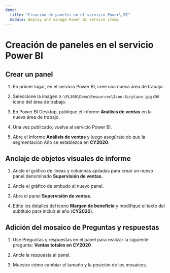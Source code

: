 ```yaml
---
demo:
  title: "Creación de paneles en el servicio Power\_BI"
  module: Deploy and manage Power BI service items
---
```

# Creación de paneles en el servicio Power BI

## Crear un panel

1. En primer lugar, en el servicio Power BI, cree una nueva área de trabajo.

1. Seleccione la imagen `D:\PL300\Demo\Resources\Icon-Airplane.jpg` del icono del área de trabajo.

1. En Power BI Desktop, publique el informe **Análisis de ventas** en la nueva área de trabajo.

1. Una vez publicado, vuelva al servicio Power BI.

1. Abre el informe **Análisis de ventas** y luego asegúrate de que la segmentación Año se establezca en **CY2020**.

## Anclaje de objetos visuales de informe

1. Ancle el gráfico de líneas y columnas apiladas para crear un nuevo panel denominado **Supervisión de ventas**.

1. Ancle el gráfico de embudo al nuevo panel.

1. Abra el panel **Supervisión de ventas**.

1. Edite los detalles del icono **Margen de beneficio** y modifique el texto del subtítulo para incluir el año (**CY2020**).

## Adición del mosaico de Preguntas y respuestas

1. Use Preguntas y respuestas en el panel para realizar la siguiente pregunta: **Ventas totales en CY2020**

1. Ancle la respuesta al panel.

1. Muestre cómo cambiar el tamaño y la posición de los mosaicos.
